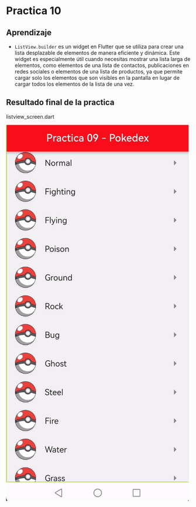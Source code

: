 # Practica 10

## Aprendizaje

 - `ListView.builder` es un widget en Flutter que se utiliza para crear una lista desplazable de elementos de manera eficiente y dinámica. Este widget es especialmente útil cuando necesitas mostrar una lista larga de elementos, como elementos de una lista de contactos, publicaciones en redes sociales o elementos de una lista de productos, ya que permite cargar solo los elementos que son visibles en la pantalla en lugar de cargar todos los elementos de la lista de una vez.


## Resultado final de la practica

listview_screen.dart

![Pantalla 1](https://github.com/adrian-parra/Flutter-Practicas/blob/main/practica_10/assets/pagina1.png?raw=true)



